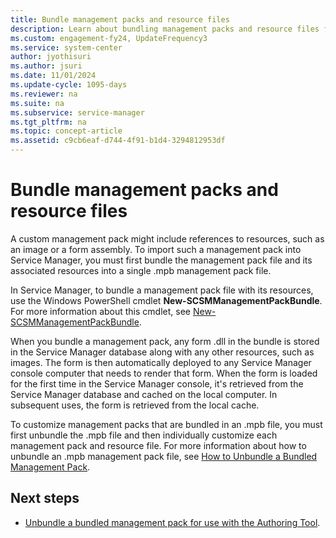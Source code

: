 ```yaml
---
title: Bundle management packs and resource files
description: Learn about bundling management packs and resource files for Service Manager authoring.
ms.custom: engagement-fy24, UpdateFrequency3
ms.service: system-center
author: jyothisuri
ms.author: jsuri
ms.date: 11/01/2024
ms.update-cycle: 1095-days
ms.reviewer: na
ms.suite: na
ms.subservice: service-manager
ms.tgt_pltfrm: na
ms.topic: concept-article
ms.assetid: c9cb6eaf-d744-4f91-b1d4-3294812953df
---
```


# Bundle management packs and resource files



A custom management pack might include references to resources, such as an image or a form assembly. To import such a management pack into Service Manager, you must first bundle the management pack file and its associated resources into a single .mpb management pack file.  

In Service Manager, to bundle a management pack file with its resources, use the Windows&nbsp;PowerShell cmdlet **New\-SCSMManagementPackBundle**. For more information about this cmdlet, see [New\-SCSMManagementPackBundle](/previous-versions/system-center/powershell/system-center-2012-r2/hh316263(v=sc.20)).  

When you bundle a management pack, any form .dll in the bundle is stored in the Service Manager database along with any other resources, such as images. The form is then automatically deployed to any Service Manager console computer that needs to render that form. When the form is loaded for the first time in the Service Manager console, it's retrieved from the Service Manager database and cached on the local computer. In subsequent uses, the form is retrieved from the local cache.  

To customize management packs that are bundled in an .mpb file, you must first unbundle the .mpb file and then individually customize each management pack and resource file. For more information about how to unbundle an .mpb management pack file, see [How to Unbundle a Bundled Management Pack](unbundle-mps.md).  

## Next steps

- [Unbundle a bundled management pack for use with the Authoring Tool](unbundle-mps.md).
